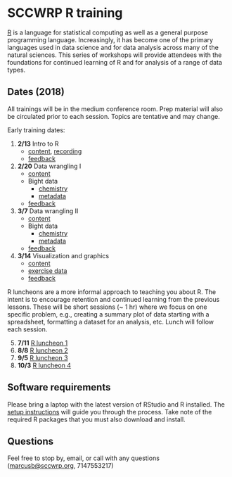 # SCCWRP R training

[R](https://www.r-project.org/) is a language for statistical computing as well as a general purpose programming language. Increasingly, it has become one of the primary languages used in data science and for data analysis across many of the natural sciences. This series of workshops will provide attendees with the foundations for continued learning of R and for analysis of a range of data types. 

## Dates (2018)

All trainings will be in the medium conference room.  Prep material will also be circulated prior to each session.  Topics are tentative and may change.  

Early training dates:

1) **2/13** Intro to R 
     * [content](Intro_to_R.html), [recording](https://s3-us-west-1.amazonaws.com/sccwrpdat/2018-02-13_12.59_Intro_to_R.mp4)
     * [feedback](https://goo.gl/forms/nQbBvZHr99qkPlme2)
2) **2/20** Data wrangling I 
     * [content](Data_Wrangling_1.html)
     * Bight data
          * [chemistry](http://bit.ly/2Gpgzil)
          * [metadata](http://bit.ly/2sCBtbV)
     * [feedback](https://goo.gl/forms/uo7G8wkYF5KfxVdW2)
3) **3/7** Data wrangling II 
     * [content](Data_Wrangling_2.html)
     * Bight data
          * [chemistry](http://bit.ly/2Gpgzil)
          * [metadata](http://bit.ly/2sCBtbV)
     * [feedback](https://goo.gl/forms/89CUTgLBHr3fHXmS2)
4) **3/14** Visualization and graphics 
     * [content](Viz_and_Graphics.html)
     * [exercise data](https://github.com/SCCWRP/SCCWRP_R_training/raw/master/lessons/data/formatted_data.xlsx)
     * [feedback](https://goo.gl/forms/CANQN3aopySufdhI2)
     
R luncheons are a more informal approach to teaching you about R.  The intent is to encourage retention and continued learning from the previous lessons.  These will be short sessions (~ 1 hr) where we focus on one specific problem, e.g., creating a summary plot of data starting with a spreadsheet, formatting a dataset for an analysis, etc.  Lunch will follow each session.  

5) **7/11** [R luncheon 1](R_luncheon_1.html)
6) **8/8** [R luncheon 2](R_luncheon_2.html)
7) **9/5** [R luncheon 3](R_luncheon_3.html)
8) **10/3** [R luncheon 4](R_luncheon_4.html)

## Software requirements

Please bring a laptop with the latest version of RStudio and R installed.  The [setup instructions](setup.html) will guide you through the process.  Take note of the required R packages that you must also download and install.

## Questions

Feel free to stop by, email, or call with any questions ([marcusb@sccwrp.org](mailto:marcusb@sccwrp.org), 7147553217)